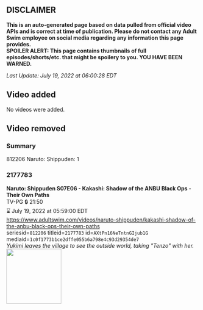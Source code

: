## DISCLAIMER
**This is an auto-generated page based on data pulled from official video APIs and is correct at time of publication. Please do not contact any Adult Swim employee on social media regarding any information this page provides.**  
**SPOILER ALERT: This page contains thumbnails of full episodes/shorts/etc. that might be spoilery to you. YOU HAVE BEEN WARNED.**  

_Last Update: July 19, 2022 at 06:00:28 EDT_
## Video added
No videos were added.  
## Video removed
### Summary
812206 Naruto: Shippuden: 1  
### 2177783
**Naruto: Shippuden S07E06 - Kakashi: Shadow of the ANBU Black Ops - Their Own Paths**  
TV-PG 🔒 21:50  
⌛ July 19, 2022 at 05:59:00 EDT  
https://www.adultswim.com/videos/naruto-shippuden/kakashi-shadow-of-the-anbu-black-ops-their-own-paths  
seriesid=`812206` titleid=`2177783` id=`AXtPn16NeTntnGIjub1G` mediaid=`1c0f1773b1ce2dffe055b6a798e4c93d29354de7`  
_Yukimi leaves the village to see the outside world, taking "Tenzo" with her._  
<a href="https://media.cdn.adultswim.com/uploads/20210820/thumbnails/2_21820111581-NarutoShippuden_344_KakashiShadowOfTheANBUBlackOpsTheirOwnPaths.png"><img src="https://media.cdn.adultswim.com/uploads/20210820/thumbnails/2_21820111581-NarutoShippuden_344_KakashiShadowOfTheANBUBlackOpsTheirOwnPaths.png" height="144px" /></a>
